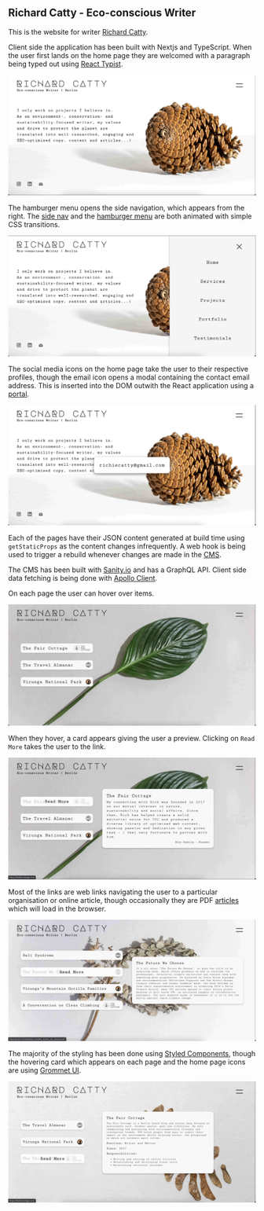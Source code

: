 ## Richard Catty - Eco-conscious Writer

This is the website for writer [Richard Catty](https://www.richardcatty.com/). 

Client side the application has been built with Nextjs and TypeScript. When the user first lands on the home page they are welcomed with a paragraph being typed out using [React Typist](https://github.com/jstejada/react-typist).

![Home Page Typing Text](/md-images/home-page.png)

The hamburger menu opens the side navigation, which appears from the right. The [side nav](https://github.com/alistairjoelquinn/richard-catty/blob/main/client/components/SideMenu.tsx) and the [hamburger menu](https://github.com/alistairjoelquinn/richard-catty/blob/main/client/components/HeaderIcon.tsx) are both animated with simple CSS transitions.

![Side Nav](/md-images/side-nav.png)

The social media icons on the home page take the user to their respective profiles, though the email icon opens a modal containing the contact email address. This is inserted into the DOM outwith the React application using a [portal](https://github.com/alistairjoelquinn/richard-catty/blob/main/client/components/Portal.tsx).

![Modal Email](/md-images/portal.png)

Each of the pages have their JSON content generated at build time using `getStaticProps` as the content changes infrequently. A web hook is being used to trigger a rebuild whenever changes are made in the [CMS](https://github.com/alistairjoelquinn/richard-catty/tree/main/server). 

The CMS has been built with [Sanity.io](https://github.com/sanity-io/sanity) and has a GraphQL API. Client side data fetching is being done with [Apollo Client](https://github.com/apollographql/apollo-client).

On each page the user can hover over items. 

![Testimonials Page](/md-images/testimonials.png)

When they hover, a card appears giving the user a preview. Clicking on `Read More` takes the user to the link.

![Testimonials Page Hover](/md-images/testimonials-card.png)

Most of the links are web links navigating the user to a particular organisation or online article, though occasionally they are PDF [articles](https://www.richardcatty.com/the_future_we_choose.pdf) which will load in the browser.

![Portfolio Page Hover](/md-images/portfolio-card.png)

The majority of the styling has been done using [Styled Components](https://github.com/styled-components), though the hovering card which appears on each page and the home page icons are using [Grommet UI](https://github.com/grommet).

![Project Page Hover](/md-images/projects-card.png)